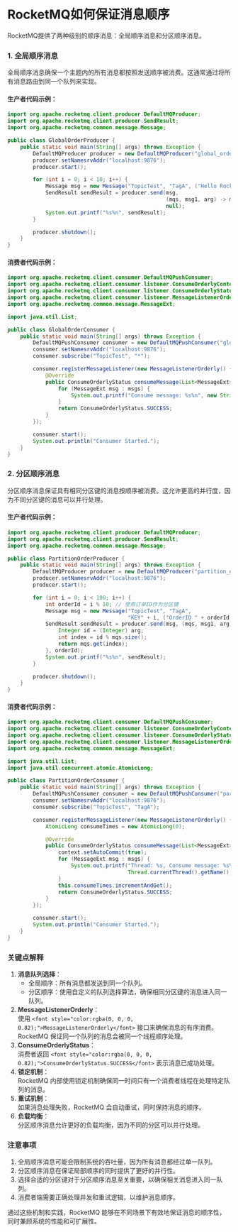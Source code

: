 # RocketMQ如何保证消息顺序

<font style="color:rgba(0, 0, 0, 0.82);">RocketMQ提供了两种级别的顺序消息：全局顺序消息和分区顺序消息。</font>

### <font style="color:rgba(0, 0, 0, 0.82);">1. 全局顺序消息</font>
<font style="color:rgba(0, 0, 0, 0.82);">全局顺序消息确保一个主题内的所有消息都按照发送顺序被消费。这通常通过将所有消息路由到同一个队列来实现。</font>

#### <font style="color:rgba(0, 0, 0, 0.82);">生产者代码示例：</font>
```java
import org.apache.rocketmq.client.producer.DefaultMQProducer;  
import org.apache.rocketmq.client.producer.SendResult;  
import org.apache.rocketmq.common.message.Message;  

public class GlobalOrderProducer {  
    public static void main(String[] args) throws Exception {  
        DefaultMQProducer producer = new DefaultMQProducer("global_order_producer_group");  
        producer.setNamesrvAddr("localhost:9876");  
        producer.start();  

        for (int i = 0; i < 10; i++) {  
            Message msg = new Message("TopicTest", "TagA", ("Hello RocketMQ " + i).getBytes());  
            SendResult sendResult = producer.send(msg,   
                                                  (mqs, msg1, arg) -> mqs.get(0), // 选择第一个队列  
                                                  null);  
            System.out.printf("%s%n", sendResult);  
        }  

        producer.shutdown();  
    }  
}
```

#### <font style="color:rgba(0, 0, 0, 0.82);">消费者代码示例：</font>
```java
import org.apache.rocketmq.client.consumer.DefaultMQPushConsumer;  
import org.apache.rocketmq.client.consumer.listener.ConsumeOrderlyContext;  
import org.apache.rocketmq.client.consumer.listener.ConsumeOrderlyStatus;  
import org.apache.rocketmq.client.consumer.listener.MessageListenerOrderly;  
import org.apache.rocketmq.common.message.MessageExt;  

import java.util.List;  

public class GlobalOrderConsumer {  
    public static void main(String[] args) throws Exception {  
        DefaultMQPushConsumer consumer = new DefaultMQPushConsumer("global_order_consumer_group");  
        consumer.setNamesrvAddr("localhost:9876");  
        consumer.subscribe("TopicTest", "*");  

        consumer.registerMessageListener(new MessageListenerOrderly() {  
            @Override  
            public ConsumeOrderlyStatus consumeMessage(List<MessageExt> msgs, ConsumeOrderlyContext context) {  
                for (MessageExt msg : msgs) {  
                    System.out.printf("Consume message: %s%n", new String(msg.getBody()));  
                }  
                return ConsumeOrderlyStatus.SUCCESS;  
            }  
        });  

        consumer.start();  
        System.out.println("Consumer Started.");  
    }  
}
```

### <font style="color:rgba(0, 0, 0, 0.82);">2. 分区顺序消息</font>
<font style="color:rgba(0, 0, 0, 0.82);">分区顺序消息保证具有相同分区键的消息按顺序被消费。这允许更高的并行度，因为不同分区键的消息可以并行处理。</font>

#### <font style="color:rgba(0, 0, 0, 0.82);">生产者代码示例：</font>
```java
import org.apache.rocketmq.client.producer.DefaultMQProducer;  
import org.apache.rocketmq.client.producer.SendResult;  
import org.apache.rocketmq.common.message.Message;  

public class PartitionOrderProducer {  
    public static void main(String[] args) throws Exception {  
        DefaultMQProducer producer = new DefaultMQProducer("partition_order_producer_group");  
        producer.setNamesrvAddr("localhost:9876");  
        producer.start();  

        for (int i = 0; i < 100; i++) {  
            int orderId = i % 10; // 使用订单ID作为分区键  
            Message msg = new Message("TopicTest", "TagA",   
                                      "KEY" + i, ("OrderID " + orderId + " Step " + i).getBytes());  
            SendResult sendResult = producer.send(msg, (mqs, msg1, arg) -> {  
                Integer id = (Integer) arg;  
                int index = id % mqs.size();  
                return mqs.get(index);  
            }, orderId);  
            System.out.printf("%s%n", sendResult);  
        }  

        producer.shutdown();  
    }  
}
```

#### <font style="color:rgba(0, 0, 0, 0.82);">消费者代码示例：</font>
```java
import org.apache.rocketmq.client.consumer.DefaultMQPushConsumer;  
import org.apache.rocketmq.client.consumer.listener.ConsumeOrderlyContext;  
import org.apache.rocketmq.client.consumer.listener.ConsumeOrderlyStatus;  
import org.apache.rocketmq.client.consumer.listener.MessageListenerOrderly;  
import org.apache.rocketmq.common.message.MessageExt;  

import java.util.List;  
import java.util.concurrent.atomic.AtomicLong;  

public class PartitionOrderConsumer {  
    public static void main(String[] args) throws Exception {  
        DefaultMQPushConsumer consumer = new DefaultMQPushConsumer("partition_order_consumer_group");  
        consumer.setNamesrvAddr("localhost:9876");  
        consumer.subscribe("TopicTest", "TagA");  

        consumer.registerMessageListener(new MessageListenerOrderly() {  
            AtomicLong consumeTimes = new AtomicLong(0);  

            @Override  
            public ConsumeOrderlyStatus consumeMessage(List<MessageExt> msgs, ConsumeOrderlyContext context) {  
                context.setAutoCommit(true);  
                for (MessageExt msg : msgs) {  
                    System.out.printf("Thread: %s, Consume message: %s%n",  
                                      Thread.currentThread().getName(), new String(msg.getBody()));  
                }  
                this.consumeTimes.incrementAndGet();  
                return ConsumeOrderlyStatus.SUCCESS;  
            }  
        });  

        consumer.start();  
        System.out.println("Consumer Started.");  
    }  
}
```

### <font style="color:rgba(0, 0, 0, 0.82);">关键点解释</font>
1. **<font style="color:rgba(0, 0, 0, 0.82);">消息队列选择</font>**<font style="color:rgba(0, 0, 0, 0.82);">：</font>
    - <font style="color:rgba(0, 0, 0, 0.82);">全局顺序：所有消息都发送到同一个队列。</font>
    - <font style="color:rgba(0, 0, 0, 0.82);">分区顺序：使用自定义的队列选择算法，确保相同分区键的消息进入同一队列。</font>
2. **<font style="color:rgba(0, 0, 0, 0.82);">MessageListenerOrderly</font>**<font style="color:rgba(0, 0, 0, 0.82);">：  
</font><font style="color:rgba(0, 0, 0, 0.82);">使用</font><font style="color:rgba(0, 0, 0, 0.82);"> </font>`<font style="color:rgba(0, 0, 0, 0.82);">MessageListenerOrderly</font>`<font style="color:rgba(0, 0, 0, 0.82);"> </font><font style="color:rgba(0, 0, 0, 0.82);">接口来确保消息的有序消费。RocketMQ 保证同一个队列的消息会被同一个线程顺序处理。</font>
3. **<font style="color:rgba(0, 0, 0, 0.82);">ConsumeOrderlyStatus</font>**<font style="color:rgba(0, 0, 0, 0.82);">：  
</font><font style="color:rgba(0, 0, 0, 0.82);">消费者返回</font><font style="color:rgba(0, 0, 0, 0.82);"> </font>`<font style="color:rgba(0, 0, 0, 0.82);">ConsumeOrderlyStatus.SUCCESS</font>`<font style="color:rgba(0, 0, 0, 0.82);"> </font><font style="color:rgba(0, 0, 0, 0.82);">表示消息已成功处理。</font>
4. **<font style="color:rgba(0, 0, 0, 0.82);">锁定机制</font>**<font style="color:rgba(0, 0, 0, 0.82);">：  
</font><font style="color:rgba(0, 0, 0, 0.82);">RocketMQ 内部使用锁定机制确保同一时间只有一个消费者线程在处理特定队列的消息。</font>
5. **<font style="color:rgba(0, 0, 0, 0.82);">重试机制</font>**<font style="color:rgba(0, 0, 0, 0.82);">：  
</font><font style="color:rgba(0, 0, 0, 0.82);">如果消息处理失败，RocketMQ 会自动重试，同时保持消息的顺序。</font>
6. **<font style="color:rgba(0, 0, 0, 0.82);">负载均衡</font>**<font style="color:rgba(0, 0, 0, 0.82);">：  
</font><font style="color:rgba(0, 0, 0, 0.82);">分区顺序消息允许更好的负载均衡，因为不同的分区可以并行处理。</font>

### <font style="color:rgba(0, 0, 0, 0.82);">注意事项</font>
1. <font style="color:rgba(0, 0, 0, 0.82);">全局顺序消息可能会限制系统的吞吐量，因为所有消息都经过单一队列。</font>
2. <font style="color:rgba(0, 0, 0, 0.82);">分区顺序消息在保证局部顺序的同时提供了更好的并行性。</font>
3. <font style="color:rgba(0, 0, 0, 0.82);">选择合适的分区键对于分区顺序消息至关重要，以确保相关消息进入同一队列。</font>
4. <font style="color:rgba(0, 0, 0, 0.82);">消费者端需要正确处理并发和重试逻辑，以维护消息顺序。</font>

<font style="color:rgba(0, 0, 0, 0.82);">通过这些机制和实践，RocketMQ 能够在不同场景下有效地保证消息的顺序性，同时兼顾系统的性能和可扩展性。</font>


